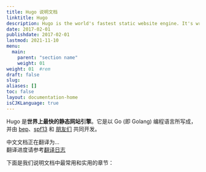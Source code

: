 ```yaml
---
title: Hugo 说明文档
linktitle: Hugo
description: Hugo is the world's fastest static website engine. It's written in Go (aka Golang) and developed by bep, spf13 and friends.
date: 2017-02-01
publishdate: 2017-02-01
lastmod: 2021-11-10
menu:
  main:
    parent: "section name"
    weight: 01
weight: 01	#rem
draft: false
slug:
aliases: []
toc: false
layout: documentation-home
isCJKLanguage: true
---
```

Hugo 是**世界上最快的静态网站引擎**。它是以 Go (即 Golang) 编程语言所写成，并由 [bep](https://github.com/bep)、[spf13](https://github.com/spf13) 和 [朋友们](https://github.com/gohugoio/hugo/graphs/contributors) 共同开发。

中文文档正在翻译为...  
翻译进度请参考[翻译日志](/maintenance/translate/)

下面是我们说明文档中最常用和实用的章节：
